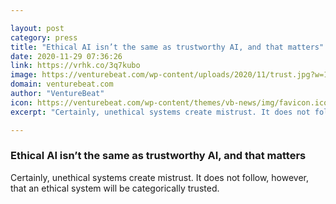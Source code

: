 ```yaml
---

layout: post
category: press
title: "Ethical AI isn’t the same as trustworthy AI, and that matters"
date: 2020-11-29 07:36:26
link: https://vrhk.co/3q7kubo
image: https://venturebeat.com/wp-content/uploads/2020/11/trust.jpg?w=1200&strip=all
domain: venturebeat.com
author: "VentureBeat"
icon: https://venturebeat.com/wp-content/themes/vb-news/img/favicon.ico
excerpt: "Certainly, unethical systems create mistrust. It does not follow, however, that an ethical system will be categorically trusted."

---
```


### Ethical AI isn’t the same as trustworthy AI, and that matters

Certainly, unethical systems create mistrust. It does not follow, however, that an ethical system will be categorically trusted.